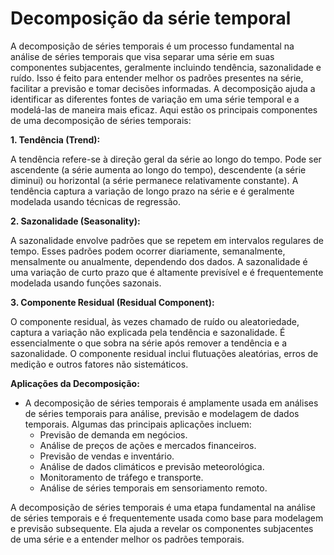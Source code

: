 # Decomposição da série temporal

A decomposição de séries temporais é um processo fundamental na análise de séries temporais que visa separar uma série em suas componentes subjacentes, geralmente incluindo tendência, sazonalidade e ruído. Isso é feito para entender melhor os padrões presentes na série, facilitar a previsão e tomar decisões informadas. A decomposição ajuda a identificar as diferentes fontes de variação em uma série temporal e a modelá-las de maneira mais eficaz. Aqui estão os principais componentes de uma decomposição de séries temporais:

**1. Tendência (Trend):**

A tendência refere-se à direção geral da série ao longo do tempo. Pode ser ascendente (a série aumenta ao longo do tempo), descendente (a série diminui) ou horizontal (a série permanece relativamente constante). A tendência captura a variação de longo prazo na série e é geralmente modelada usando técnicas de regressão.

**2. Sazonalidade (Seasonality):**

A sazonalidade envolve padrões que se repetem em intervalos regulares de tempo. Esses padrões podem ocorrer diariamente, semanalmente, mensalmente ou anualmente, dependendo dos dados. A sazonalidade é uma variação de curto prazo que é altamente previsível e é frequentemente modelada usando funções sazonais.

**3. Componente Residual (Residual Component):**

O componente residual, às vezes chamado de ruído ou aleatoriedade, captura a variação não explicada pela tendência e sazonalidade. É essencialmente o que sobra na série após remover a tendência e a sazonalidade. O componente residual inclui flutuações aleatórias, erros de medição e outros fatores não sistemáticos.

**Aplicações da Decomposição:**

- A decomposição de séries temporais é amplamente usada em análises de séries temporais para análise, previsão e modelagem de dados temporais. Algumas das principais aplicações incluem:
  - Previsão de demanda em negócios.
  - Análise de preços de ações e mercados financeiros.
  - Previsão de vendas e inventário.
  - Análise de dados climáticos e previsão meteorológica.
  - Monitoramento de tráfego e transporte.
  - Análise de séries temporais em sensoriamento remoto.

A decomposição de séries temporais é uma etapa fundamental na análise de séries temporais e é frequentemente usada como base para modelagem e previsão subsequente. Ela ajuda a revelar os componentes subjacentes de uma série e a entender melhor os padrões temporais.

